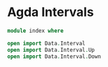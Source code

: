 # Agda Intervals

```agda
module index where

open import Data.Interval
open import Data.Interval.Up
open import Data.Interval.Down
```
